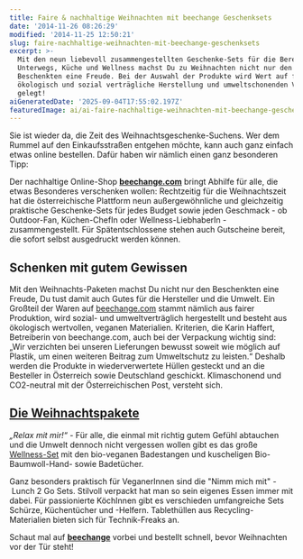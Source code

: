 ```yaml
---
title: Faire & nachhaltige Weihnachten mit beechange Geschenksets
date: '2014-11-26 08:26:29'
modified: '2014-11-25 12:50:21'
slug: faire-nachhaltige-weihnachten-mit-beechange-geschenksets
excerpt: >-
  Mit den neun liebevoll zusammengestellten Geschenke-Sets für die Bereiche
  Unterwegs, Küche und Wellness machst Du zu Weihnachten nicht nur den
  Beschenkten eine Freude. Bei der Auswahl der Produkte wird Wert auf faire,
  ökologisch und sozial verträgliche Herstellung und umweltschonenden Versand
  gelegt!
aiGeneratedDate: '2025-09-04T17:55:02.197Z'
featuredImage: ai/ai-faire-nachhaltige-weihnachten-mit-beechange-geschenksets.jpg
---
```


Sie ist wieder da, die Zeit des Weihnachtsgeschenke-Suchens. Wer dem Rummel auf den Einkaufsstraßen entgehen möchte, kann auch ganz einfach etwas online bestellen. Dafür haben wir nämlich einen ganz besonderen Tipp:

Der nachhaltige Online-Shop [**beechange.com**](http://www.beechange.com/) bringt Abhilfe für alle, die etwas Besonderes verschenken wollen: Rechtzeitig für die Weihnachtszeit hat die österreichische Plattform neun außergewöhnliche und gleichzeitig praktische Geschenke-Sets für jedes Budget sowie jeden Geschmack - ob Outdoor-Fan, Küchen-ChefIn oder Wellness-LiebhaberIn - zusammengestellt. Für Spätentschlossene stehen auch Gutscheine bereit, die sofort selbst ausgedruckt werden können.

## Schenken mit gutem Gewissen

Mit den Weihnachts-Paketen machst Du nicht nur den Beschenkten eine Freude, Du tust damit auch Gutes für die Hersteller und die Umwelt. Ein Großteil der Waren auf [beechange.com](http://www.beechange.com/) stammt nämlich aus fairer Produktion, wird sozial- und umweltverträglich hergestellt und besteht aus ökologisch wertvollen, veganen Materialien. Kriterien, die Karin Haffert, Betreiberin von beechange.com, auch bei der Verpackung wichtig sind: „Wir verzichten bei unseren Lieferungen bewusst soweit wie möglich auf Plastik, um einen weiteren Beitrag zum Umweltschutz zu leisten.“ Deshalb werden die Produkte in wiederverwertete Hüllen gesteckt und an die Besteller in Österreich sowie Deutschland geschickt. Klimaschonend und CO2-neutral mit der Österreichischen Post, versteht sich.

## [Die Weihnachtspakete](http://www.beechange.com/29-geschenkideen)

_„Relax mit mir!“_ \- Für alle, die einmal mit richtig gutem Gefühl abtauchen und die Umwelt dennoch nicht vergessen wollen gibt es das große [Wellness-Set](http://www.beechange.com/geschenkideen/201-relax-mit-mir-set-gross.html) mit den bio-veganen Badestangen und kuscheligen Bio-Baumwoll-Hand- sowie Badetücher.

Ganz besonders praktisch für VeganerInnen sind die "Nimm mich mit" - Lunch 2 Go Sets. Stilvoll verpackt hat man so sein eigenes Essen immer mit dabei. Für passionierte KöchInnen gibt es verschieden umfangreiche Sets Schürze, Küchentücher und -Helfern. Tablethüllen aus Recycling-Materialien bieten sich für Technik-Freaks an.

Schaut mal auf [**beechange**](http://www.beechange.com/29-geschenkideen) vorbei und bestellt schnell, bevor Weihnachten vor der Tür steht!
